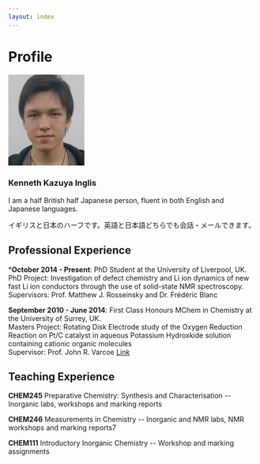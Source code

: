 ```yaml
---
layout: index
---
```

# Profile

![Image](./images/profile.jpg)

### Kenneth Kazuya Inglis

I am a half British half Japanese person, fluent in both English and Japanese languages.

イギリスと日本のハーフです。英語と日本語どちらでも会話・メールできます。

## Professional Experience

***October 2014 - Present**: PhD Student at the University of Liverpool, UK.  
PhD Project: Investigation of defect chemistry and Li ion dynamics of new fast Li ion conductors through the use of solid-state NMR spectroscopy.  
Supervisors: Prof. Matthew J. Rosseinsky and Dr. Frédéric Blanc

**September 2010 - June 2014**: First Class Honours MChem in Chemistry at the University of Surrey, UK.  
Masters Project: Rotating Disk Electrode study of the Oxygen Reduction Reaction on Pt/C catalyst in aqueous Potassium Hydroxkide solution containing cationic organic molecules  
Supervisor: Prof. John R. Varcoe [Link](http://www.surrey.ac.uk/chemistry/people/john_varcoe/)

## Teaching Experience

**CHEM245** Preparative Chemistry: Synthesis and Characterisation -- Inorganic labs, workshops and marking reports

**CHEM246** Measurements in Chemistry -- Inorganic and NMR labs, NMR workshops and marking reports7

**CHEM111** Introductory Inorganic Chemistry -- Workshop and marking assignments